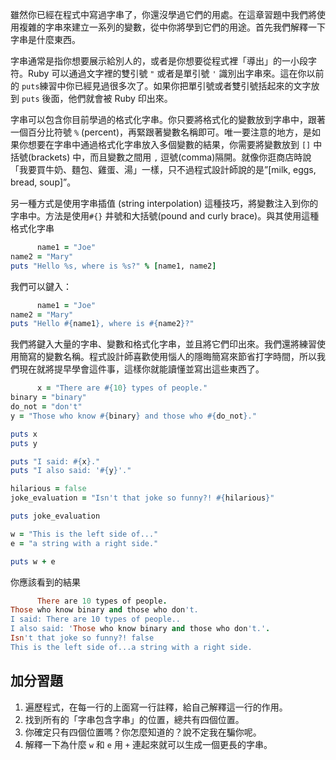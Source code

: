 雖然你已經在程式中寫過字串了，你還沒學過它們的用處。在這章習題中我們將使用複雜的字串來建立一系列的變數，從中你將學到它們的用途。首先我們解釋一下字串是什麼東西。

字串通常是指你想要展示給別人的，或者是你想要從程式裡「導出」的一小段字符。Ruby 可以通過文字裡的雙引號 `"` 或者是單引號 `'` 識別出字串來。這在你以前的 `puts`練習中你已經見過很多次了。如果你把單引號或者雙引號括起來的文字放到 `puts` 後面，他們就會被 Ruby 印出來。

字串可以包含你目前學過的格式化字串。你只要將格式化的變數放到字串中，跟著一個百分比符號 `%` (percent)，再緊跟著變數名稱即可。唯一要注意的地方，是如果你想要在字串中通過格式化字串放入多個變數的結果，你需要將變數放到 `[]` 中括號(brackets) 中，而且變數之間用 `,` 逗號(comma)隔開。就像你逛商店時說「我要買牛奶、麵包、雞蛋、湯」一樣，只不過程式設計師說的是”[milk, eggs, bread, soup]”。

另一種方式是使用字串插值 (string interpolation) 這種技巧，將變數注入到你的字串中。方法是使用`#{}` 井號和大括號(pound and curly brace)。與其使用這種格式化字串

```rb
      name1 = "Joe"
name2 = "Mary"
puts "Hello %s, where is %s?" % [name1, name2]

```

我們可以鍵入：

```rb
      name1 = "Joe"
name2 = "Mary"
puts "Hello #{name1}, where is #{name2}?"

```

我們將鍵入大量的字串、變數和格式化字串，並且將它們印出來。我們還將練習使用簡寫的變數名稱。程式設計師喜歡使用惱人的隱晦簡寫來節省打字時間，所以我們現在就將提早學會這件事，這樣你就能讀懂並寫出這些東西了。

```rb
      x = "There are #{10} types of people."
binary = "binary"
do_not = "don't"
y = "Those who know #{binary} and those who #{do_not}."

puts x
puts y

puts "I said: #{x}."
puts "I also said: '#{y}'."

hilarious = false
joke_evaluation = "Isn't that joke so funny?! #{hilarious}"

puts joke_evaluation

w = "This is the left side of..."
e = "a string with a right side."

puts w + e

```

你應該看到的結果

```rb
      There are 10 types of people.
Those who know binary and those who don't.
I said: There are 10 types of people..
I also said: 'Those who know binary and those who don't.'.
Isn't that joke so funny?! false
This is the left side of...a string with a right side.

```

## 加分習題

1.  遍歷程式，在每一行的上面寫一行註釋，給自己解釋這一行的作用。
2.  找到所有的「字串包含字串」的位置，總共有四個位置。
3.  你確定只有四個位置嗎？你怎麼知道的？說不定我在騙你呢。
4.  解釋一下為什麼 `w` 和 `e` 用 `+` 連起來就可以生成一個更長的字串。